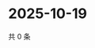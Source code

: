 # 2025-10-19

共 0 条

<!-- BEGIN ZHIHUVIDEO -->
<!-- 最后更新时间 Sun Oct 19 2025 21:17:08 GMT+0800 (China Standard Time) -->

<!-- END ZHIHUVIDEO -->
